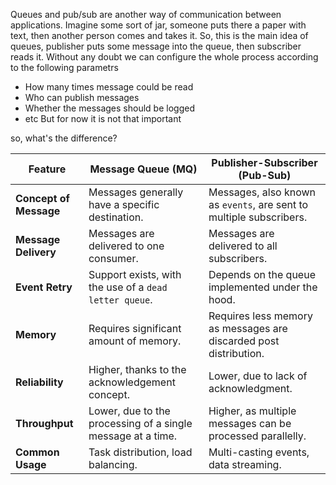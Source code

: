 
Queues and pub/sub are another way of communication between applications.
Imagine some sort of jar, someone puts there a paper with text, then another person comes and takes it. So, this is the main idea of queues, publisher puts some message into the queue, then subscriber reads it. Without any doubt we can configure the whole process according to the following parametrs 
- How many times message could be read
- Who can publish messages
- Whether the messages should be logged 
- etc
But for now it is not that important


so, what's the difference?


| Feature                | Message Queue (MQ)                                          | Publisher-Subscriber (Pub-Sub)                                      |
| ---------------------- | ----------------------------------------------------------- | ------------------------------------------------------------------- |
| **Concept of Message** | Messages generally have a specific destination.             | Messages, also known as `events`, are sent to multiple subscribers. |
| **Message Delivery**   | Messages are delivered to one consumer.                     | Messages are delivered to all subscribers.                          |
| **Event Retry**        | Support exists, with the use of a `dead letter queue`.      | Depends on the queue implemented under the hood.                    |
| **Memory**             | Requires significant amount of memory.                      | Requires less memory as messages are discarded post distribution.   |
| **Reliability**        | Higher, thanks to the acknowledgement concept.              | Lower, due to lack of acknowledgment.                               |
| **Throughput**         | Lower, due to the processing of a single message at a time. | Higher, as multiple messages can be processed parallelly.           |
| **Common Usage**       | Task distribution, load balancing.                          | Multi-casting events, data streaming.                               |
